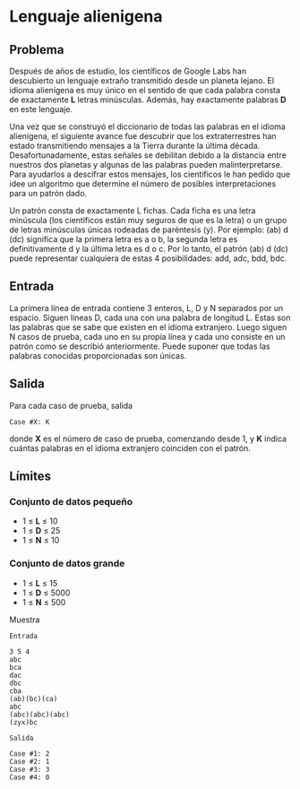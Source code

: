 # Lenguaje alienigena

## Problema

Después de años de estudio, los científicos de Google Labs han descubierto un lenguaje extraño transmitido desde un planeta lejano. El idioma alienígena es muy único en el sentido de que cada palabra consta de exactamente **L** letras minúsculas. Además, hay exactamente palabras **D** en este lenguaje.

Una vez que se construyó el diccionario de todas las palabras en el idioma alienígena, el siguiente avance fue descubrir que los extraterrestres han estado transmitiendo mensajes a la Tierra durante la última década. Desafortunadamente, estas señales se debilitan debido a la distancia entre nuestros dos planetas y algunas de las palabras pueden malinterpretarse. Para ayudarlos a descifrar estos mensajes, los científicos le han pedido que idee un algoritmo que determine el número de posibles interpretaciones para un patrón dado.

Un patrón consta de exactamente L fichas. Cada ficha es una letra minúscula (los científicos están muy seguros de que es la letra) o un grupo de letras minúsculas únicas rodeadas de paréntesis (y). Por ejemplo: (ab) d (dc) significa que la primera letra es a o b, la segunda letra es definitivamente d y la última letra es d o c. Por lo tanto, el patrón (ab) d (dc) puede representar cualquiera de estas 4 posibilidades: add, adc, bdd, bdc.

## Entrada

La primera línea de entrada contiene 3 enteros, L, D y N separados por un espacio. Siguen líneas D, cada una con una palabra de longitud L. Estas son las palabras que se sabe que existen en el idioma extranjero. Luego siguen N casos de prueba, cada uno en su propia línea y cada uno consiste en un patrón como se describió anteriormente. Puede suponer que todas las palabras conocidas proporcionadas son únicas.

## Salida

Para cada caso de prueba, salida

```
Case #X: K
```

donde **X** es el número de caso de prueba, comenzando desde 1, y **K** indica cuántas palabras en el idioma extranjero coinciden con el patrón.

## Límites

### Conjunto de datos pequeño

* 1 ≤ **L** ≤ 10
* 1 ≤ **D** ≤ 25
* 1 ≤ **N** ≤ 10

### Conjunto de datos grande

* 1 ≤ **L** ≤ 15
* 1 ≤ **D** ≤ 5000
* 1 ≤ **N** ≤ 500

Muestra

```
Entrada
 
3 5 4
abc
bca
dac
dbc
cba
(ab)(bc)(ca)
abc
(abc)(abc)(abc)
(zyx)bc

Salida

Case #1: 2
Case #2: 1
Case #3: 3
Case #4: 0

```
